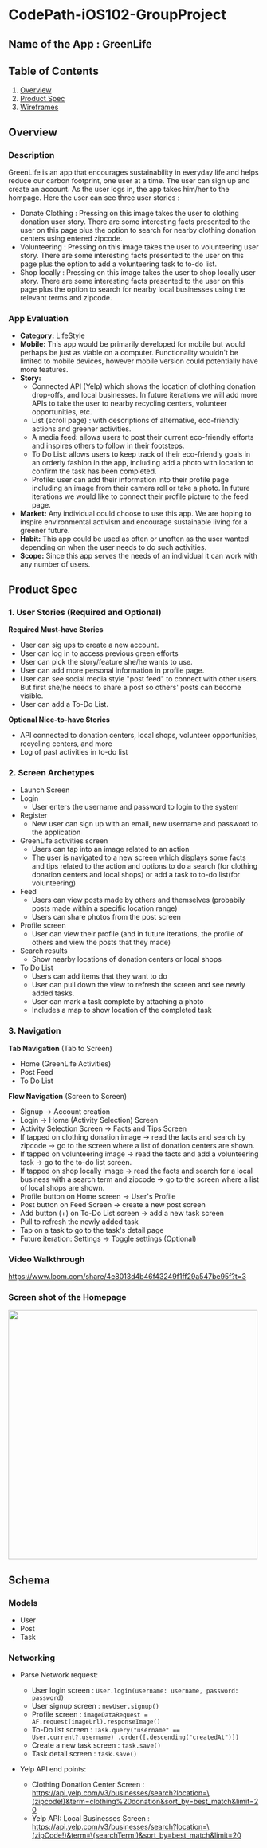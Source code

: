 # CodePath-iOS102-GroupProject

## Name of the App : GreenLife

## Table of Contents
1. [Overview](#Overview)
1. [Product Spec](#Product-Spec)
1. [Wireframes](#Wireframes)

## Overview
### Description
GreenLife is an app that encourages sustainability in everyday life and helps reduce our carbon footprint, one user at a time. 
The user can sign up and create an account.
As the user logs in, the app takes him/her to the hompage. Here the user can see three user stories : 

- Donate Clothing : Pressing on this image takes the user to clothing donation user story. There are some interesting facts presented to the user on this page plus the option to search for nearby clothing donation centers using  entered zipcode.
- Volunteering : Pressing on this image takes the user to volunteering user story. There are some interesting facts presented to the user on this page plus the option to add a volunteering task to to-do list.
- Shop locally : Pressing on this image takes the user to shop locally user story. There are some interesting facts presented to the user on this page plus the option to search for nearby local businesses using the relevant terms and zipcode.

### App Evaluation
- **Category:** LifeStyle
- **Mobile:** This app would be primarily developed for mobile but would perhaps be just as viable on a computer. Functionality wouldn't be limited to mobile devices, however mobile version could potentially have more features.
- **Story:** 
   - Connected API (Yelp) which shows the location of clothing donation drop-offs, and local businesses. In future iterations we will add more APIs to take the user to nearby recycling centers, volunteer opportunities, etc.
   - List (scroll page) : with descriptions of alternative, eco-friendly actions and greener activities. 
   - A media feed: allows users to post their current eco-friendly efforts and inspires others to follow in their footsteps.
   - To Do List: allows users to keep track of their eco-friendly goals in an orderly fashion in the app, including add a photo with location to confirm the task has been completed.
   - Profile: user can add their information into their profile page including an image from their camera roll or take a photo. In future iterations we would like to connect their profile picture to the feed page.
- **Market:** Any individual could choose to use this app. We are hoping to inspire environmental activism and encourage sustainable living for a greener future. 
- **Habit:** This app could be used as often or unoften as the user wanted depending on when the user needs to do such activities.
- **Scope:** Since this app serves the needs of an individual it can work with any number of users.

## Product Spec
### 1. User Stories (Required and Optional)

**Required Must-have Stories**

* User can sig ups to create a new account.
* User can log in to access previous green efforts 
* User can pick the story/feature she/he wants to use.
* User can add more personal information in profile page.
* User can see social media style "post feed" to connect with other users. But first she/he needs to share a post so others' posts can become visible.
* User can add a To-Do List.

**Optional Nice-to-have Stories**
* API connected to donation centers, local shops, volunteer opportunities, recycling centers, and more
* Log of past activities in to-do list

### 2. Screen Archetypes

* Launch Screen
* Login
  * User enters the username and password to login to the system
* Register
  * New user can sign up with an email, new username and password to the application
* GreenLife activities screen
  * Users can tap into an image related to an action 
  * The user is navigated to a new screen which displays some facts and tips related to the action and options to do a search (for clothing donation centers and local shops) or add a task to to-do list(for volunteering)
* Feed
  * Users can view posts made by others and themselves (probabily posts made within a specific location range)
  * Users can share photos from the post screen
* Profile screen
  * User can view their profile (and in future iterations, the profile of others and view the posts that they made)
* Search results
  * Show nearby locations of donation centers or local shops
* To Do List
  * Users can add items that they want to do
  * User can pull down the view to refresh the screen and see newly added tasks.
  * User can mark a task complete by attaching a photo
  * Includes a map to show location of the completed task


### 3. Navigation

**Tab Navigation** (Tab to Screen)
  * Home (GreenLife Activities)
  * Post Feed
  * To Do List  

**Flow Navigation** (Screen to Screen)

* Signup -> Account creation 
* Login -> Home (Activity Selection) Screen
* Activity Selection Screen -> Facts and Tips Screen
* If tapped on clothing donation image  -> read the facts and search by zipcode -> go to the screen where a list of donation centers are shown.
* If tapped on volunteering image -> read the facts and add a volunteering task -> go to the to-do list screen.
* If tapped on shop locally image -> read the facts and search for a local business with a search term and zipcode -> go to the screen where a list of local shops are shown.
* Profile button on Home screen -> User's Profile
* Post button on Feed Screen -> create a new post screen
* Add button (+) on To-Do List screen -> add a new task screen
* Pull to refresh the newly added task
* Tap on a task to go to the task's detail page 
* Future iteration: Settings -> Toggle settings (Optional)


### Video Walkthrough
https://www.loom.com/share/4e8013d4b46f43249f1ff29a547be95f?t=3

### Screen shot of the Homepage

<img src="GreenLife.png" width=500><br>


## Schema 

### Models

- User
- Post
- Task

### Networking

- Parse Network request:
    - User login screen : `User.login(username: username, password: password)`
    - User signup screen : `newUser.signup()`
    -  Profile screen : `imageDataRequest = AF.request(imageUrl).responseImage()`
    -  To-Do list screen : `Task.query("username" == User.current?.username)
            .order([.descending("createdAt")])`
    - Create a new task screen : `task.save()`
    - Task detail screen : `task.save()`
     
- Yelp API end points: 
  - Clothing Donation Center Screen : https://api.yelp.com/v3/businesses/search?location=\(zipcode!)&term=clothing%20donation&sort_by=best_match&limit=20
  - Yelp API: Local Businesses Screen : https://api.yelp.com/v3/businesses/search?location=\(zipCode!)&term=\(searchTerm!)&sort_by=best_match&limit=20

